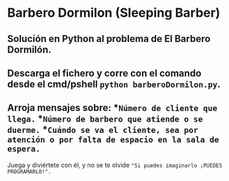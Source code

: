 # Barbero Dormilon (Sleeping Barber)
Solución en Python al problema de El Barbero Dormilón.
---
Descarga el fichero y corre con el comando desde el cmd/pshell `python barberoDormilon.py`.
---
Arroja mensajes sobre:
*`Número de cliente que llega.`
*`Número de barbero que atiende o se duerme.`
*`Cuándo se va el cliente, sea por atención o por falta de espacio en la sala de espera.`
---
Juega y diviértete con él, y no se te olvide `"Si puedes imaginarlo ¡PUEDES PROGRAMARLO!".`
